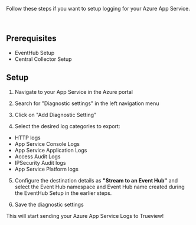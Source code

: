 Follow these steps if you want to setup logging for your Azure App Service.

&nbsp;

## Prerequisites

- EventHub Setup
- Central Collector Setup


## Setup

1. Navigate to your App Service in the Azure portal

2. Search for "Diagnostic settings" in the left navigation menu

3. Click on "Add Diagnostic Setting"

4. Select the desired log categories to export:
- HTTP logs
- App Service Console Logs
- App Service Application Logs
- Access Audit Logs
- IPSecurity Audit logs
- App Service Platform logs


5. Configure the destination details as **"Stream to an Event Hub"** and select the Event Hub namespace and Event Hub name created during the EventHub Setup in the earlier steps.

6. Save the diagnostic settings


This will start sending your Azure App Service Logs to Trueview!